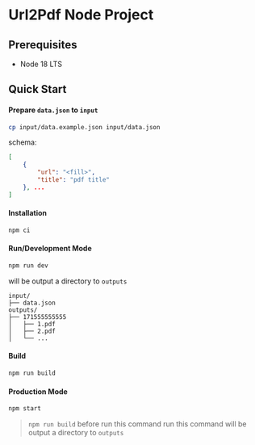 # Url2Pdf Node Project

## Prerequisites

* Node 18 LTS

## Quick Start

#### Prepare `data.json` to `input`
```bash
cp input/data.example.json input/data.json
```

schema:

```json
[
    {
        "url": "<fill>",
        "title": "pdf title"
    }, ...
]
```

#### Installation

```bash
npm ci
```

#### Run/Development Mode

```bash
npm run dev
```

will be output a directory to `outputs`

```shell
input/
├── data.json
outputs/
├── 171555555555
│   ├── 1.pdf
│   ├── 2.pdf
│   └── ...
```

#### Build

```bash
npm run build
```

#### Production Mode

```bash
npm start
```
> `npm run build` before run this command
> run this command will be output a directory to `outputs`